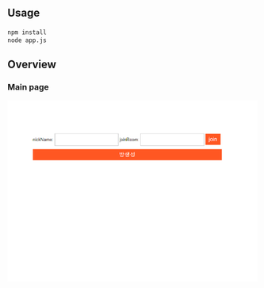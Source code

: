 ## Usage
<pre><code>npm install 
node app.js</code></pre>

## Overview

### Main page

![main](/public/images/main.png)

